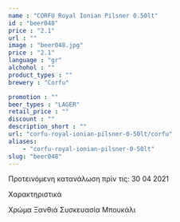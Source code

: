 ```yaml
---
name : "CORFU Royal Ionian Pilsner 0.50lt"
id : "beer048"
price : "2.1"
url : ""
image : "beer048.jpg"
price : "2.1"
language : "gr"
alchohol : ""
product_types : ""
brewery : "Corfu"

promotion : ""
beer_types : "LAGER"
retail_price : ""
discount : ""
description_short : ""
url: "corfu-royal-ionian-pilsner-0-50lt/corfu"
aliases: 
    - "corfu-royal-ionian-pilsner-0-50lt"
slug: "beer048"
---
```


Προτεινόμενη κατανάλωση πρίν τις: 30 04 2021

Χαρακτηριστικά

Χρώμα
Ξανθιά
Συσκευασία
Μπουκάλι
